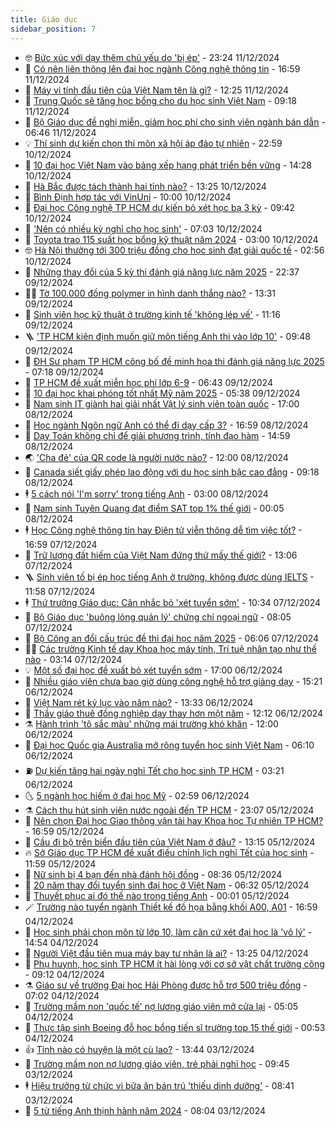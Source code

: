 ```yaml
---
title: Giáo dục
sidebar_position: 7
---
```


<!-- vnexpress-giao-duc:START -->
- 🤓 [Bức xúc với dạy thêm chủ yếu do &#39;bị ép&#39;](https://vnexpress.net/buc-xuc-voi-day-them-chu-yeu-do-bi-ep-4823965.html) - 23:24 11/12/2024
- 🦆 [Có nên liên thông lên đại học ngành Công nghệ thông tin](https://vnexpress.net/co-nen-lien-thong-len-dai-hoc-nganh-cong-nghe-thong-tin-4825649.html) - 16:59 11/12/2024
- 🦩 [Máy vi tính đầu tiên của Việt Nam tên là gì?](https://vnexpress.net/may-vi-tinh-dau-tien-cua-viet-nam-ten-la-gi-4826647.html) - 12:25 11/12/2024
- 🌮 [Trung Quốc sẽ tăng học bổng cho du học sinh Việt Nam](https://vnexpress.net/trung-quoc-se-tang-hoc-bong-cho-du-hoc-sinh-viet-nam-4826104.html) - 09:18 11/12/2024
- 🔭 [Bộ Giáo dục đề nghị miễn, giảm học phí cho sinh viên ngành bán dẫn](https://vnexpress.net/bo-giao-duc-de-nghi-mien-giam-hoc-phi-cho-sinh-vien-nganh-ban-dan-4826455.html) - 06:46 11/12/2024
- 💡 [Thí sinh dự kiến chọn thi môn xã hội áp đảo tự nhiên](https://vnexpress.net/thi-sinh-du-kien-chon-thi-mon-xa-hoi-ap-dao-tu-nhien-4826138.html) - 22:59 10/12/2024
- 🥰 [10 đại học Việt Nam vào bảng xếp hạng phát triển bền vững](https://vnexpress.net/10-dai-hoc-viet-nam-vao-bang-xep-hang-phat-trien-ben-vung-4826247.html) - 14:28 10/12/2024
- 🐲 [Hà Bắc được tách thành hai tỉnh nào?](https://vnexpress.net/ha-bac-duoc-tach-thanh-hai-tinh-nao-4826132.html) - 13:25 10/12/2024
- 🦒 [Bình Định hợp tác với VinUni](https://vnexpress.net/binh-dinh-hop-tac-voi-vinuni-4826110.html) - 10:00 10/12/2024
- 🦆 [Đại học Công nghệ TP HCM dự kiến bỏ xét học bạ 3 kỳ](https://vnexpress.net/dai-hoc-cong-nghe-tp-hcm-du-kien-bo-xet-hoc-ba-3-ky-4826043.html) - 09:42 10/12/2024
- 🧰 [&#39;Nên có nhiều kỳ nghỉ cho học sinh&#39;](https://vnexpress.net/nen-co-nhieu-ky-nghi-cho-hoc-sinh-4824370.html) - 07:03 10/12/2024
- 🐘 [Toyota trao 115 suất học bổng kỹ thuật năm 2024](https://vnexpress.net/toyota-trao-115-suat-hoc-bong-ky-thuat-nam-2024-4825932.html) - 03:00 10/12/2024
- 🤓 [Hà Nội thưởng tới 300 triệu đồng cho học sinh đạt giải quốc tế](https://vnexpress.net/ha-noi-thuong-toi-300-trieu-dong-cho-hoc-sinh-dat-giai-quoc-te-4825902.html) - 02:56 10/12/2024
- 🧰 [Những thay đổi của 5 kỳ thi đánh giá năng lực năm 2025](https://vnexpress.net/nhung-thay-doi-cua-5-ky-thi-danh-gia-nang-luc-nam-2025-4825497.html) - 22:37 09/12/2024
- 🧑‍💻 [Tờ 100.000 đồng polymer in hình danh thắng nào?](https://vnexpress.net/to-100-000-dong-polymer-in-hinh-danh-thang-nao-4825740.html) - 13:31 09/12/2024
- 🫶 [Sinh viên học kỹ thuật ở trường kinh tế &#39;không lép vế&#39;](https://vnexpress.net/sinh-vien-hoc-ky-thuat-o-truong-kinh-te-khong-lep-ve-4825115.html) - 11:16 09/12/2024
- 🪜 [&#39;TP HCM kiên định muốn giữ môn tiếng Anh thi vào lớp 10&#39;](https://vnexpress.net/tp-hcm-kien-dinh-muon-giu-mon-tieng-anh-thi-vao-lop-10-4825730.html) - 09:48 09/12/2024
- 🎊 [ĐH Sư phạm TP HCM công bố đề minh họa thi đánh giá năng lực 2025](https://vnexpress.net/dh-su-pham-tp-hcm-cong-bo-de-minh-hoa-thi-danh-gia-nang-luc-2025-4825580.html) - 07:18 09/12/2024
- 🧐 [TP HCM đề xuất miễn học phí lớp 6-9](https://vnexpress.net/tp-hcm-de-xuat-mien-hoc-phi-lop-6-9-4825612.html) - 06:43 09/12/2024
- 🌈 [10 đại học khai phóng tốt nhất Mỹ năm 2025](https://vnexpress.net/10-dai-hoc-khai-phong-tot-nhat-my-nam-2025-4825362.html) - 05:38 09/12/2024
- 🥰 [Nam sinh IT giành hai giải nhất Vật lý sinh viên toàn quốc](https://vnexpress.net/nam-sinh-it-gianh-hai-giai-nhat-vat-ly-sinh-vien-toan-quoc-4824336.html) - 17:00 08/12/2024
- 🎡 [Học ngành Ngôn ngữ Anh có thể đi dạy cấp 3?](https://vnexpress.net/hoc-nganh-ngon-ngu-anh-co-the-di-day-cap-3-4824025.html) - 16:59 08/12/2024
- 🎊 [Dạy Toán không chỉ để giải phương trình, tính đạo hàm](https://vnexpress.net/day-toan-khong-chi-de-giai-phuong-trinh-tinh-dao-ham-4825354.html) - 14:59 08/12/2024
- 🌏 [&#39;Cha đẻ&#39; của QR code là người nước nào?](https://vnexpress.net/cha-de-cua-qr-code-la-nguoi-nuoc-nao-4825189.html) - 12:00 08/12/2024
- 🥸 [Canada siết giấy phép lao động với du học sinh bậc cao đẳng](https://vnexpress.net/canada-siet-giay-phep-lao-dong-voi-du-hoc-sinh-bac-cao-dang-4824769.html) - 09:18 08/12/2024
- 🕴 [5 cách nói &#39;I&#39;m sorry&#39; trong tiếng Anh](https://vnexpress.net/5-cach-noi-i-m-sorry-trong-tieng-anh-4825140.html) - 03:00 08/12/2024
- 💂 [Nam sinh Tuyên Quang đạt điểm SAT top 1% thế giới](https://vnexpress.net/nam-sinh-tuyen-quang-dat-diem-sat-top-1-the-gioi-4824862.html) - 00:05 08/12/2024
- 🕴 [Học Công nghệ thông tin hay Điện tử viễn thông dễ tìm việc tốt?](https://vnexpress.net/hoc-cong-nghe-thong-tin-hay-dien-tu-vien-thong-de-tim-viec-tot-4823947.html) - 16:59 07/12/2024
- 🌋 [Trữ lượng đất hiếm của Việt Nam đứng thứ mấy thế giới?](https://vnexpress.net/tru-luong-dat-hiem-cua-viet-nam-dung-thu-may-the-gioi-4825119.html) - 13:06 07/12/2024
- 🪜 [Sinh viên tố bị ép học tiếng Anh ở trường, không được dùng IELTS](https://vnexpress.net/sinh-vien-to-bi-ep-hoc-tieng-anh-o-truong-khong-duoc-dung-ielts-4825062.html) - 11:58 07/12/2024
- 🕴 [Thứ trưởng Giáo dục: Cân nhắc bỏ &#39;xét tuyển sớm&#39;](https://vnexpress.net/thu-truong-giao-duc-can-nhac-bo-xet-tuyen-som-4825121.html) - 10:34 07/12/2024
- 🎃 [Bộ Giáo dục &#39;buông lỏng quản lý&#39; chứng chỉ ngoại ngữ](https://vnexpress.net/bo-giao-duc-buong-long-quan-ly-chung-chi-ngoai-ngu-4825059.html) - 08:05 07/12/2024
- 🦏 [Bộ Công an đổi cấu trúc đề thi đại học năm 2025](https://vnexpress.net/bo-cong-an-doi-cau-truc-de-thi-dai-hoc-nam-2025-4825008.html) - 06:06 07/12/2024
- 🧑‍🏫 [Các trường Kinh tế dạy Khoa học máy tính, Trí tuệ nhân tạo như thế nào](https://vnexpress.net/cac-truong-kinh-te-day-khoa-hoc-may-tinh-tri-tue-nhan-tao-nhu-the-nao-4824704.html) - 03:14 07/12/2024
- 💡 [Một số đại học đề xuất bỏ xét tuyển sớm](https://vnexpress.net/mot-so-dai-hoc-de-xuat-bo-xet-tuyen-som-4824842.html) - 17:00 06/12/2024
- 🐎 [Nhiều giáo viên chưa bao giờ dùng công nghệ hỗ trợ giảng dạy](https://vnexpress.net/nhieu-giao-vien-chua-bao-gio-dung-cong-nghe-ho-tro-giang-day-4824698.html) - 15:21 06/12/2024
- 🧰 [Việt Nam rét kỷ lục vào năm nào?](https://vnexpress.net/viet-nam-ret-ky-luc-vao-nam-nao-4824792.html) - 13:33 06/12/2024
- 🙉 [Thầy giáo thuê đồng nghiệp dạy thay hơn một năm](https://vnexpress.net/thay-giao-thue-dong-nghiep-day-thay-hon-mot-nam-4824044.html) - 12:12 06/12/2024
- ⚗️ [Hành trình &#39;tô sắc màu&#39; những mái trường khó khăn](https://vnexpress.net/hanh-trinh-to-sac-mau-nhung-mai-truong-kho-khan-4824121.html) - 12:00 06/12/2024
- 🌝 [Đại học Quốc gia Australia mở rộng tuyển học sinh Việt Nam](https://vnexpress.net/dai-hoc-quoc-gia-australia-mo-rong-tuyen-hoc-sinh-viet-nam-4824518.html) - 06:10 06/12/2024
- ⛽️ [Dự kiến tăng hai ngày nghỉ Tết cho học sinh TP HCM](https://vnexpress.net/du-kien-tang-hai-ngay-nghi-tet-cho-hoc-sinh-tp-hcm-4824553.html) - 03:21 06/12/2024
- 🌜 [5 ngành học hiếm ở đại học Mỹ](https://vnexpress.net/5-nganh-hoc-hiem-o-dai-hoc-my-4824473.html) - 02:59 06/12/2024
- ⚗️ [Cách thu hút sinh viên nước ngoài đến TP HCM](https://vnexpress.net/cach-thu-hut-sinh-vien-nuoc-ngoai-den-tp-hcm-4824165.html) - 23:07 05/12/2024
- 🧰 [Nên chọn Đại học Giao thông vận tải hay Khoa học Tự nhiên TP HCM?](https://vnexpress.net/nen-chon-dai-hoc-giao-thong-van-tai-hay-khoa-hoc-tu-nhien-tp-hcm-4824032.html) - 16:59 05/12/2024
- 🤗 [Cầu đi bộ trên biển đầu tiên của Việt Nam ở đâu?](https://vnexpress.net/cau-di-bo-tren-bien-dau-tien-cua-viet-nam-o-dau-4824373.html) - 13:15 05/12/2024
- 🔥 [Sở Giáo dục TP HCM đề xuất điều chỉnh lịch nghỉ Tết của học sinh](https://vnexpress.net/so-giao-duc-tp-hcm-de-xuat-dieu-chinh-lich-nghi-tet-cua-hoc-sinh-4824372.html) - 11:59 05/12/2024
- 💪 [Nữ sinh bị 4 bạn đến nhà đánh hội đồng](https://vnexpress.net/nu-sinh-bi-4-ban-den-nha-danh-hoi-dong-4824262.html) - 08:36 05/12/2024
- 💂 [20 năm thay đổi tuyển sinh đại học ở Việt Nam](https://vnexpress.net/20-nam-thay-doi-tuyen-sinh-dai-hoc-o-viet-nam-4823823.html) - 06:32 05/12/2024
- 🌮 [Thuyết phục ai đó thế nào trong tiếng Anh](https://vnexpress.net/thuyet-phuc-ai-do-the-nao-trong-tieng-anh-4823821.html) - 00:01 05/12/2024
- 🪄 [Trường nào tuyển ngành Thiết kế đồ họa bằng khối A00, A01](https://vnexpress.net/truong-nao-tuyen-nganh-thiet-ke-do-hoa-bang-khoi-a00-a01-4822351.html) - 16:59 04/12/2024
- 🎡 [Học sinh phải chọn môn từ lớp 10, làm căn cứ xét đại học là &#39;vô lý&#39;](https://vnexpress.net/hoc-sinh-phai-chon-mon-tu-lop-10-lam-can-cu-xet-dai-hoc-la-vo-ly-4823851.html) - 14:54 04/12/2024
- 🌈 [Người Việt đầu tiên mua máy bay tư nhân là ai?](https://vnexpress.net/nguoi-viet-dau-tien-mua-may-bay-tu-nhan-la-ai-4823796.html) - 13:25 04/12/2024
- 🎊 [Phụ huynh, học sinh TP HCM ít hài lòng với cơ sở vật chất trường công](https://vnexpress.net/phu-huynh-hoc-sinh-tp-hcm-it-hai-long-voi-co-so-vat-chat-truong-cong-4823377.html) - 09:12 04/12/2024
- ⚗️ [Giáo sư về trường Đại học Hải Phòng được hỗ trợ 500 triệu đồng](https://vnexpress.net/giao-su-ve-truong-dai-hoc-hai-phong-duoc-ho-tro-500-trieu-dong-4823644.html) - 07:02 04/12/2024
- 🌁 [Trường mầm non &#39;quốc tế&#39; nợ lương giáo viên mở cửa lại](https://vnexpress.net/truong-mam-non-quoc-te-no-luong-giao-vien-mo-cua-lai-4823596.html) - 05:05 04/12/2024
- 🦏 [Thực tập sinh Boeing đỗ học bổng tiến sĩ trường top 15 thế giới](https://vnexpress.net/thuc-tap-sinh-boeing-do-hoc-bong-tien-si-truong-top-15-the-gioi-4822907.html) - 00:53 04/12/2024
- 👍 [Tỉnh nào có huyện là một cù lao?](https://vnexpress.net/tinh-nao-co-huyen-la-mot-cu-lao-4823421.html) - 13:44 03/12/2024
- 🌈 [Trường mầm non nợ lương giáo viên, trẻ phải nghỉ học](https://vnexpress.net/truong-mam-non-no-luong-giao-vien-tre-phai-nghi-hoc-4823235.html) - 09:45 03/12/2024
- 🕴 [Hiệu trưởng từ chức vì bữa ăn bán trú &#39;thiếu dinh dưỡng&#39;](https://vnexpress.net/hieu-truong-tu-chuc-vi-bua-an-ban-tru-thieu-dinh-duong-4823273.html) - 08:41 03/12/2024
- 🧰 [5 từ tiếng Anh thịnh hành năm 2024](https://vnexpress.net/5-tu-tieng-anh-thinh-hanh-nam-2024-4823258.html) - 08:04 03/12/2024<!-- vnexpress-giao-duc:END -->
